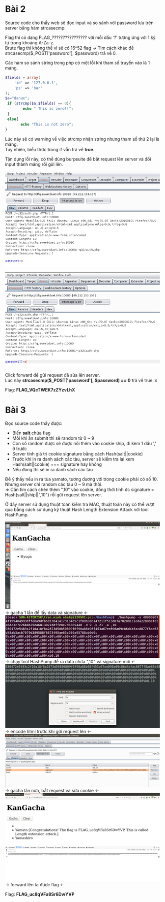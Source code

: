 # Bài 2

Source code cho thấy web sẽ đọc input và so sánh với password lưu trên server bằng hàm strcasecmp.

Flag thì có dạng FLAG_???????????????? với mỗi dấu '?' tương ứng với 1 ký tự trong khoảng A-Za-z.<br>
Brute flag thì không thể vì sẽ có 16^52 flag 
-> Tìm cách khác để  strcasecmp($_POST['password'], $password) trả về 0.<br>

Các hàm so sánh string trong php có một lỗi khi tham số truyền vào là 1 mảng.<br>
```php
$fields = array(
    'id' => '127.0.0.1',
    'ps' => 'bar'
);
$a="danux";
 if (strcmp($a,$fields) == 0){
        echo " This is zero!!";
 }
 else{
       echo "This is not zero";
}
```
Lúc này sẽ có warning về việc strcmp nhận string nhưng tham số thứ 2 lại là mảng.<br>
Tuy nhiên, biểu thức trong if vẫn trả về **true**.

Tận dụng lỗi này, có thể dùng burpsuite để bắt request lên server và đổi input thành mảng rồi gửi lên.<br>

![bắt request](/0x02/solve/b2-1.png)

![sửa request](/0x02/solve/b2-2.png)

Click forward để gửi request đã sửa lên server.<br>
Lúc này **strcasecmp($_POST['password'], $password) == 0** trả về true, s

Flag: **FLAG_VQcTWEK7zZYzvLhX**

# Bài 3

Đọc source code thấy được:
- Biến **salt** chứa flag
- Mỗi khi ấn submit thì sẽ random từ 0 ~ 9
- Con số random được sẽ được nối thêm vào cookie ship, đi kèm 1 dấu ',' ở trước
- Server tính giá trị cookie signature bằng cách Hash(salt||cookie)
- Trước khi in ra danh sách các tàu, server sẽ kiểm tra lại xem Hash(salt||cookie) === signature hay không
- Nếu đúng thì sẽ in ra danh sách các tàu

Để ý thấy nếu in ra tùa yamato, tương đương với trong cookie phải có số 10. 
Nhưng server chỉ random các tàu 0 ~ 9 mà thôi.<br>
=> Cần tìm cách chèn thêm ",10" vào cookie, đồng thời tính đc signature = Hash(salt||ship||",10") rồi gửi request lên server.

Ở đây server sử dụng thuật toán kiểm tra MAC, thuật toán này có thể vượt qua bằng cách sử dụng kỹ thuật
Hash Length Extension Attack với tool HashPump.

![](./kan1.png)
-> gacha 1 lần để lấy data và signature <-
![](./kan2.png)
-> chạy tool HashPump để ra data chứa ",10" và signature mới <-
![](./kan3.png)
-> encode html trước khi gửi request lên <-
![](./kan4.png)
-> gacha lần nữa, bắt request và sửa cookie <-
![](./kan5.png)
-> forward lên ta được flag <-

Flag: **FLAG_uc8qVFa8Sr6DwYVP**
